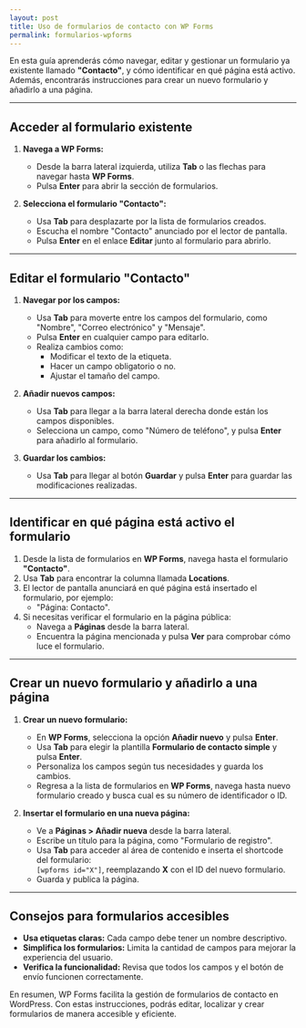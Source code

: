 ```yaml
---
layout: post
title: Uso de formularios de contacto con WP Forms
permalink: formularios-wpforms
---
```


En esta guía aprenderás cómo navegar, editar y gestionar un formulario ya existente llamado **"Contacto"**, y cómo identificar en qué página está activo. Además, encontrarás instrucciones para crear un nuevo formulario y añadirlo a una página.

---

## Acceder al formulario existente

1. **Navega a WP Forms:**  
   - Desde la barra lateral izquierda, utiliza **Tab** o las flechas para navegar hasta **WP Forms**.  
   - Pulsa **Enter** para abrir la sección de formularios.

2. **Selecciona el formulario "Contacto":**  
   - Usa **Tab** para desplazarte por la lista de formularios creados.  
   - Escucha el nombre "Contacto" anunciado por el lector de pantalla.  
   - Pulsa **Enter** en el enlace **Editar** junto al formulario para abrirlo.

---

## Editar el formulario "Contacto"

1. **Navegar por los campos:**  
   - Usa **Tab** para moverte entre los campos del formulario, como "Nombre", "Correo electrónico" y "Mensaje".  
   - Pulsa **Enter** en cualquier campo para editarlo.  
   - Realiza cambios como:  
     - Modificar el texto de la etiqueta.  
     - Hacer un campo obligatorio o no.  
     - Ajustar el tamaño del campo.

2. **Añadir nuevos campos:**  
   - Usa **Tab** para llegar a la barra lateral derecha donde están los campos disponibles.  
   - Selecciona un campo, como "Número de teléfono", y pulsa **Enter** para añadirlo al formulario.  

3. **Guardar los cambios:**  
   - Usa **Tab** para llegar al botón **Guardar** y pulsa **Enter** para guardar las modificaciones realizadas.

---

## Identificar en qué página está activo el formulario

1. Desde la lista de formularios en **WP Forms**, navega hasta el formulario **"Contacto"**.  
2. Usa **Tab** para encontrar la columna llamada **Locations**.  
3. El lector de pantalla anunciará en qué página está insertado el formulario, por ejemplo:  
   - "Página: Contacto".  
4. Si necesitas verificar el formulario en la página pública:  
   - Navega a **Páginas** desde la barra lateral.  
   - Encuentra la página mencionada y pulsa **Ver** para comprobar cómo luce el formulario.

---

## Crear un nuevo formulario y añadirlo a una página

1. **Crear un nuevo formulario:**  
   - En **WP Forms**, selecciona la opción **Añadir nuevo** y pulsa **Enter**.  
   - Usa **Tab** para elegir la plantilla **Formulario de contacto simple** y pulsa **Enter**.  
   - Personaliza los campos según tus necesidades y guarda los cambios.
   - Regresa a la lista de formularios en **WP Forms**, navega hasta nuevo formulario creado y busca cual es su número de identificador o ID.

2. **Insertar el formulario en una nueva página:**  
   - Ve a **Páginas > Añadir nueva** desde la barra lateral.  
   - Escribe un título para la página, como "Formulario de registro".  
   - Usa **Tab** para acceder al área de contenido e inserta el shortcode del formulario:  
     `[wpforms id="X"]`, reemplazando **X** con el ID del nuevo formulario.  
   - Guarda y publica la página.

---

## Consejos para formularios accesibles

- **Usa etiquetas claras:** Cada campo debe tener un nombre descriptivo.  
- **Simplifica los formularios:** Limita la cantidad de campos para mejorar la experiencia del usuario.  
- **Verifica la funcionalidad:** Revisa que todos los campos y el botón de envío funcionen correctamente.

En resumen, WP Forms facilita la gestión de formularios de contacto en WordPress. Con estas instrucciones, podrás editar, localizar y crear formularios de manera accesible y eficiente.
